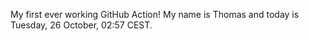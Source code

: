 My first ever working GitHub Action!
My name is Thomas and today is Tuesday, 26 October, 02:57 CEST. 
